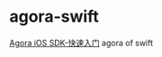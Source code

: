 # agora-swift

[Agora iOS SDK-快速入门](https://github.com/jjz/blog/blob/master/ios/Agora%20iOS%20SDK-%E5%BF%AB%E9%80%9F%E5%85%A5%E9%97%A8.md)
agora of swift
